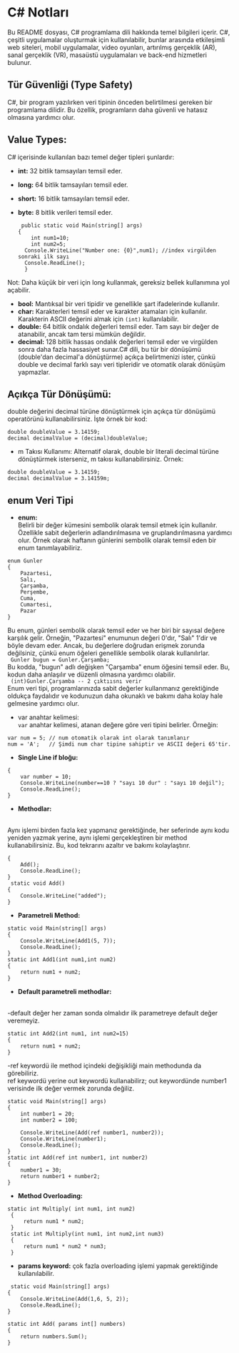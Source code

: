 # C# Notları

Bu README dosyası, C# programlama dili hakkında temel bilgileri içerir. C#, çeşitli uygulamalar oluşturmak için kullanılabilir, bunlar arasında etkileşimli web siteleri, mobil uygulamalar, video oyunları, artırılmış gerçeklik (AR), sanal gerçeklik (VR), masaüstü uygulamaları ve back-end hizmetleri bulunur.

## Tür Güvenliği (Type Safety)

C#, bir program yazılırken veri tipinin önceden belirtilmesi gereken bir programlama dilidir. Bu özellik, programların daha güvenli ve hatasız olmasına yardımcı olur.

## Value Types: 
C# içerisinde kullanılan bazı temel değer tipleri şunlardır:

- **int:** 32 bitlik tamsayıları temsil eder.
- **long:** 64 bitlik tamsayıları temsil eder.
- **short:** 16 bitlik tamsayıları temsil eder.
- **byte:** 8 bitlik verileri temsil eder.
  
  ```
   public static void Main(string[] args)
  {
      int num1=10;
      int num2=5;
    Console.WriteLine("Number one: {0}",num1); //index virgülden sonraki ilk sayı
    Console.ReadLine();
    }
  ```
Not: Daha küçük bir veri için long kullanmak, gereksiz bellek kullanımına yol açabilir.

- **bool:** Mantıksal bir veri tipidir ve genellikle şart ifadelerinde kullanılır.
- **char:** Karakterleri temsil eder ve karakter atamaları için kullanılır. Karakterin ASCII değerini almak için `(int)` kullanılabilir.
- **double:** 64 bitlik ondalık değerleri temsil eder. Tam sayı bir değer de atanabilir, ancak tam tersi mümkün değildir.
- **decimal:** 128 bitlik hassas ondalık değerleri temsil eder ve virgülden sonra daha fazla hassasiyet sunar.C# dili, bu tür bir dönüşümü (double'dan decimal'a dönüştürme) açıkça belirtmenizi ister, çünkü double ve decimal farklı sayı veri tipleridir ve otomatik olarak dönüşüm yapmazlar.

 ## Açıkça Tür Dönüşümü:
double değerini decimal türüne dönüştürmek için açıkça tür dönüşümü operatörünü kullanabilirsiniz. İşte örnek bir kod:

```
double doubleValue = 3.14159;
decimal decimalValue = (decimal)doubleValue;
```

- m Takısı Kullanımı:
Alternatif olarak, double bir literali decimal türüne dönüştürmek isterseniz, m takısı kullanabilirsiniz. Örnek:
 
```
double doubleValue = 3.14159;
decimal decimalValue = 3.14159m;
```

## enum Veri Tipi

- **enum:** <br> Belirli bir değer kümesini sembolik olarak temsil etmek için kullanılır. Özellikle sabit değerlerin adlandırılmasına ve gruplandırılmasına yardımcı olur. Örnek olarak haftanın günlerini sembolik olarak temsil eden bir enum tanımlayabiliriz.

```
enum Gunler
{
    Pazartesi,
    Salı,
    Çarşamba,
    Perşembe,
    Cuma,
    Cumartesi,
    Pazar
}
```
Bu enum, günleri sembolik olarak temsil eder ve her biri bir sayısal değere karşılık gelir.
Örneğin, "Pazartesi" enumunun değeri 0'dır, "Salı" 1'dir ve böyle devam eder. Ancak, bu değerlere doğrudan erişmek zorunda değilsiniz, çünkü enum öğeleri genellikle sembolik olarak kullanılırlar.
<br>
``` Gunler bugun = Gunler.Çarşamba;```<br>
Bu kodda, "bugun" adlı değişken "Çarşamba" enum öğesini temsil eder. Bu, kodun daha anlaşılır ve düzenli olmasına yardımcı olabilir.
 <br>
``` (int)Gunler.Çarşamba -- 2 çıktıısnı verir```<br>
Enum veri tipi, programlarınızda sabit değerler kullanmanız gerektiğinde oldukça faydalıdır ve kodunuzun daha okunaklı ve bakımı daha kolay hale gelmesine yardımcı olur.
- var anahtar kelimesi: <br>
`var` anahtar kelimesi, atanan değere göre veri tipini belirler. Örneğin:
```
var num = 5; // num otomatik olarak int olarak tanımlanır
num = 'A';   // Şimdi num char tipine sahiptir ve ASCII değeri 65'tir.
```
- **Single Line if bloğu:**
```static void Main(string[] args)
{
    var number = 10;
    Console.WriteLine(number==10 ? "sayı 10 dur" : "sayı 10 değil");
    Console.ReadLine();
}
```
- **Methodlar:**
<br>
Aynı işlemi birden fazla kez yapmanız gerektiğinde, her seferinde aynı kodu yeniden yazmak yerine, aynı işlemi gerçekleştiren bir method kullanabilirsiniz. Bu, kod tekrarını azaltır ve bakımı kolaylaştırır.

```static void Main(string[] args)
{
    Add();
    Console.ReadLine();
}
 static void Add()
{
    Console.WriteLine("added");
}
```
- **Parametreli Method:**

```
static void Main(string[] args)
{
    Console.WriteLine(Add1(5, 7));
    Console.ReadLine();
}
static int Add1(int num1,int num2)
{
    return num1 + num2;
}
```
- **Default parametreli methodlar:**
<br>
-default değer her zaman sonda olmalıdır ilk parametreye default değer veremeyiz.<br>

```
static int Add2(int num1, int num2=15)
{
    return num1 + num2;
}
```

-ref keywordü ile method içindeki değişikliği main methodunda da görebiliriz.<br>
ref keywordü yerine out keywordü kullanabilirz; out keywordünde number1 verisinde ilk değer vermek zorunda değiliz.<br>
```
static void Main(string[] args)
{
    int number1 = 20;
    int number2 = 100;

    Console.WriteLine(Add(ref number1, number2));
    Console.WriteLine(number1);
    Console.ReadLine();
}
static int Add(ref int number1, int number2)
{
    number1 = 30;
    return number1 + number2;
}
```
- **Method Overloading:**

```
static int Multiply( int num1, int num2)
 {
     return num1 * num2;
 }
 static int Multiply(int num1, int num2,int num3)
 {
     return num1 * num2 * num3;
 }
 ```

- **params keyword:** çok fazla overloading işlemi yapmak gerektiğinde kullanılabilir.<br>

```
 static void Main(string[] args)
{
    Console.WriteLine(Add(1,6, 5, 2));
    Console.ReadLine();
}
 
static int Add( params int[] numbers)
{
    return numbers.Sum();
}
```
